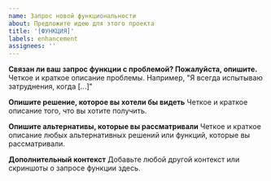 ```yaml
---
name: Запрос новой функциональности
about: Предложите идею для этого проекта
title: '[ФУНКЦИЯ]'
labels: enhancement
assignees: ''
---
```


**Связан ли ваш запрос функции с проблемой? Пожалуйста, опишите.**
Четкое и краткое описание проблемы. Например, "Я всегда испытываю затруднения, когда [...]"

**Опишите решение, которое вы хотели бы видеть**
Четкое и краткое описание того, что вы хотите получить.

**Опишите альтернативы, которые вы рассматривали**
Четкое и краткое описание любых альтернативных решений или функций, которые вы рассматривали.

**Дополнительный контекст**
Добавьте любой другой контекст или скриншоты о запросе функции здесь. 